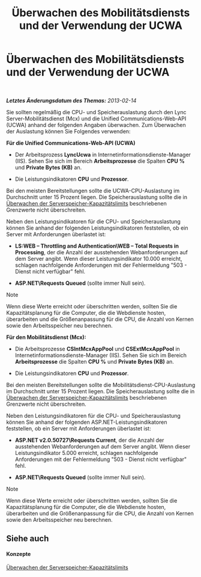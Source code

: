 ﻿---
title: Überwachen des Mobilitätsdiensts und der Verwendung der UCWA
TOCTitle: Überwachen des Mobilitätsdiensts und der Verwendung der UCWA
ms:assetid: 8389b37a-ca3e-4047-8b51-85bc07da87e8
ms:mtpsurl: https://technet.microsoft.com/de-de/library/Hh690025(v=OCS.15)
ms:contentKeyID: 49294601
ms.date: 05/19/2016
mtps_version: v=OCS.15
ms.translationtype: HT
---

# Überwachen des Mobilitätsdiensts und der Verwendung der UCWA

 

_**Letztes Änderungsdatum des Themas:** 2013-02-14_

Sie sollten regelmäßig die CPU- und Speicherauslastung durch den Lync Server-Mobilitätsdienst (Mcx) und die Unified Communications-Web-API (UCWA) anhand der folgenden Angaben überwachen. Zum Überwachen der Auslastung können Sie Folgendes verwenden:

**Für die Unified Communications-Web-API (UCWA)**

  - Der Arbeitsprozess **LyncUcwa** in Internetinformationsdienste-Manager (IIS). Sehen Sie sich im Bereich **Arbeitsprozesse** die Spalten **CPU %** und **Private Bytes (KB)** an.

  - Die Leistungsindikatoren **CPU** und **Prozessor**.

Bei den meisten Bereitstellungen sollte die UCWA-CPU-Auslastung im Durchschnitt unter 15 Prozent liegen. Die Speicherauslastung sollte die in [Überwachen der Serverspeicher-Kapazitätslimits](lync-server-2013-monitoring-for-server-memory-capacity-limits.md) beschriebenen Grenzwerte nicht überschreiten.

Neben den Leistungsindikatoren für die CPU- und Speicherauslastung können Sie anhand der folgenden Leistungsindikatoren feststellen, ob ein Server mit Anforderungen überlastet ist:

  - **LS:WEB – Throttling and Authentication\\WEB – Total Requests in Processing**, der die Anzahl der ausstehenden Webanforderungen auf dem Server angibt. Wenn dieser Leistungsindikator 10.000 erreicht, schlagen nachfolgende Anforderungen mit der Fehlermeldung "503 - Dienst nicht verfügbar" fehl.

  - **ASP.NET\\Requests Queued** (sollte immer Null sein).


> [!NOTE]
> Wenn diese Werte erreicht oder überschritten werden, sollten Sie die Kapazitätsplanung für die Computer, die die Webdienste hosten, überarbeiten und die Größenanpassung für die CPU, die Anzahl von Kernen sowie den Arbeitsspeicher neu berechnen.



**Für den Mobilitätsdienst (Mcx):**

  - Die Arbeitsprozesse **CSIntMcxAppPool** und **CSExtMcxAppPool** in Internetinformationsdienste-Manager (IIS). Sehen Sie sich im Bereich **Arbeitsprozesse** die Spalten **CPU %** und **Private Bytes (KB)** an.

  - Die Leistungsindikatoren **CPU** und **Prozessor**.

Bei den meisten Bereitstellungen sollte die Mobilitätsdienst-CPU-Auslastung im Durchschnitt unter 15 Prozent liegen. Die Speicherauslastung sollte die in [Überwachen der Serverspeicher-Kapazitätslimits](lync-server-2013-monitoring-for-server-memory-capacity-limits.md) beschriebenen Grenzwerte nicht überschreiten.

Neben den Leistungsindikatoren für die CPU- und Speicherauslastung können Sie anhand der folgenden ASP.NET-Leistungsindikatoren feststellen, ob ein Server mit Anforderungen überlastet ist:

  - **ASP.NET v2.0.50727\\Requests Current**, der die Anzahl der ausstehenden Webanforderungen auf dem Server angibt. Wenn dieser Leistungsindikator 5.000 erreicht, schlagen nachfolgende Anforderungen mit der Fehlermeldung "503 - Dienst nicht verfügbar" fehl.

  - **ASP.NET\\Requests Queued** (sollte immer Null sein).


> [!NOTE]
> Wenn diese Werte erreicht oder überschritten werden, sollten Sie die Kapazitätsplanung für die Computer, die die Webdienste hosten, überarbeiten und die Größenanpassung für die CPU, die Anzahl von Kernen sowie den Arbeitsspeicher neu berechnen.



## Siehe auch

#### Konzepte

[Überwachen der Serverspeicher-Kapazitätslimits](lync-server-2013-monitoring-for-server-memory-capacity-limits.md)

